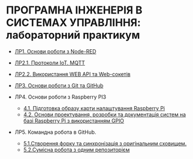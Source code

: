 # **ПРОГРАМНА ІНЖЕНЕРІЯ В СИСТЕМАХ УПРАВЛІННЯ**: лабораторний практикум 

- [ЛР1. Основи роботи з Node-RED](lab1NodeRED.md)
- [ЛР2.1. Протоколи IoT. MQTT](lab2MQTT.md)
- [ЛР2.2. Використання WEB API та Web-сокетів](lab2WEBAPI.md)
- [ЛР3. Основи роботи з Git та GitHub](lab3Git.md)
- ЛР4. Основи роботи з Raspberry PI3
  - [4.1. Підготовка образу карти налаштування Raspberry Pi](lab4_1_RPIConfig.md)
  - [4.2. Основи проектування, розробки та документація систем на базі Raspberry Pi з використанням GPIO](lab4_2_RPIProg.md)

- ЛР5. Командна робота в GitHub.
  - [5.1.Створення форку та синхронізація з оригінальним сховищем.](lab5_1GitHubFork.md)
  - [5.2.Сумісна робота з одним репозиторієм](lab5_2GitHubCollabor.md)


